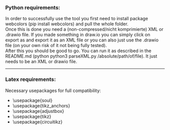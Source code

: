 ### **Python requirements:**

In order to successfully use the tool you first need to install package webcolors (pip install webcolors) and pull the whole folder.\
Once this is done you need a (non-compressed/nicht komprimierte) XML or .drawio file. If you made something in draw.io you can simply
click on export as and export it as an XML file or you can also just use the .drawio file (on your own risk of it not being fully tested).\
After this you should be good to go. You can run it as described in the README.md (python python3 parseXML.py /absolute/path/of/file).
It just needs to be an XML or drawio file.

----------------------------------------------------------------------

### **Latex requirements:**

Necessary usepackages for full compatibility:
*   \usepackage{soul}
*   \usepackage{tikz_anchors}
*   \usepackage{adjustbox}
*   \usepackage{tikz}
*   \usepackage{circuitikz}
